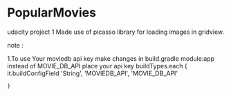 # PopularMovies
udacity project 1
Made use of picasso library for loading images in gridview.

note :

1.To use Your moviedb api key make changes in build.gradle module:app
instead of MOVIE_DB_API place your api key
 buildTypes.each {
        it.buildConfigField 'String', 'MOVIEDB_API', 'MOVIE_DB_API'

    }
